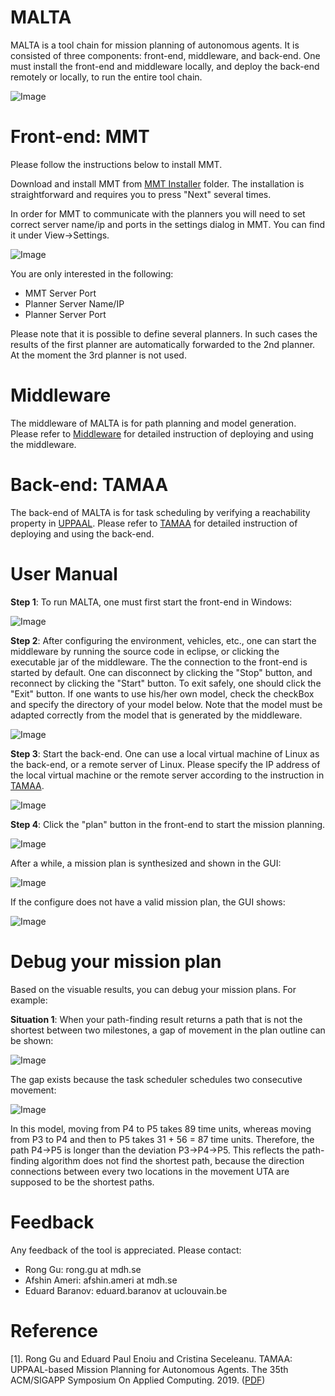 # MALTA
MALTA is a tool chain for mission planning of autonomous agents. It is consisted of three components: front-end, middleware, and back-end. One must install the front-end and middleware locally, and deploy the back-end remotely or locally, to run the entire tool chain.

![Image](res/toolchain_structure.png "Architecture of MALTA")

# Front-end: MMT
Please follow the instructions below to install MMT.

Download and install MMT from [MMT Installer](https://github.com/rgu01/MALTA/tree/main/MMT%20Installer) folder. The installation is straightforward and requires you to press "Next" several times.

In order for MMT to communicate with the planners you will need to set correct server name/ip and ports in the settings dialog in MMT. You can find it under View->Settings.

![Image](res/MmtSettings.png "MMT Settings")

You are only interested in the following:
- MMT Server Port
- Planner Server Name/IP
- Planner Server Port

Please note that it is possible to define several planners. In such cases the results of the first planner are automatically forwarded to the 2nd planner. At the moment the 3rd planner is not used.

# Middleware
The middleware of MALTA is for path planning and model generation. Please refer to [Middleware](https://github.com/rgu01/TAMAA-DALi) for detailed instruction of deploying and using the middleware.

# Back-end: TAMAA
The back-end of MALTA is for task scheduling by verifying a reachability property in [UPPAAL](https://uppaal.org/). Please refer to [TAMAA](https://github.com/rgu01/TAMAA) for detailed instruction of deploying and using the back-end.

# User Manual
**Step 1**: To run MALTA, one must first start the front-end in Windows:

![Image](res/MMT.png "Front-end GUI")

**Step 2**: After configuring the environment, vehicles, etc., one can start the middleware by running the source code in eclipse, or clicking the executable jar of the middleware. The the connection to the front-end is started by default. One can disconnect by clicking the "Stop" button, and reconnect by clicking the "Start" button. To exit safely, one should click the "Exit" button. If one wants to use his/her own model, check the checkBox and specify the directory of your model below. Note that the model must be adapted correctly from the model that is generated by the middleware.

![Image](res/middleware.png "Middleware GUI")

**Step 3**: Start the back-end. One can use a local virtual machine of Linux as the back-end, or a remote server of Linux. Please specify the IP address of the local virtual machine or the remote server according to the instruction in [TAMAA](https://github.com/rgu01/TAMAA).

![Image](res/TAMAA.png "Back-end GUI")

**Step 4**: Click the "plan" button in the front-end to start the mission planning.

![Image](res/Run.png "Run planning")

After a while, a mission plan is synthesized and shown in the GUI:

![Image](res/exp_v2_result.png "Result planning")

If the configure does not have a valid mission plan, the GUI shows:

![Image](res/Fail.png "Fail")

# Debug your mission plan

Based on the visuable results, you can debug your mission plans. For example:

**Situation 1**: When your path-finding result returns a path that is not the shortest between two milestones, a gap of movement in the plan outline can be shown:

![Image](res/Bug_consecutive_movement_outline.png "A gap between a task execution and a movement")

The gap exists because the task scheduler schedules two consecutive movement:

![Image](res/Bug_consecutive_movement_model.png "Two consecutive movement in the model")

In this model, moving from P4 to P5 takes 89 time units, whereas moving from P3 to P4 and then to P5 takes 31 + 56 = 87 time units. Therefore, the path P4->P5 is longer than the deviation P3->P4->P5. This reflects the path-finding algorithm does not find the shortest path, because the direction connections between every two locations in the movement UTA are supposed to be the shortest paths.

# Feedback

Any feedback of the tool is appreciated. Please contact: 

- Rong Gu: rong.gu at mdh.se
- Afshin Ameri: afshin.ameri at mdh.se
- Eduard Baranov: eduard.baranov at uclouvain.be

# Reference
[1]. Rong Gu and Eduard Paul Enoiu and Cristina Seceleanu. TAMAA: UPPAAL-based Mission Planning for Autonomous Agents. The 35th ACM/SIGAPP Symposium On Applied Computing. 2019. ([PDF](http://www.es.mdh.se/publications/5685-TAMAA__UPPAAL_based_Mission_Planning_for_Autonomous_Agents))
